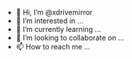 - 👋 Hi, I’m @xdrivemirror
- 👀 I’m interested in ...
- 🌱 I’m currently learning ...
- 💞️ I’m looking to collaborate on ...
- 📫 How to reach me ...

<!---
xdrivemirror/xdrivemirror is a ✨ special ✨ repository because its `README.md` (this file) appears on your GitHub profile.
You can click the Preview link to take a look at your changes.
--->
